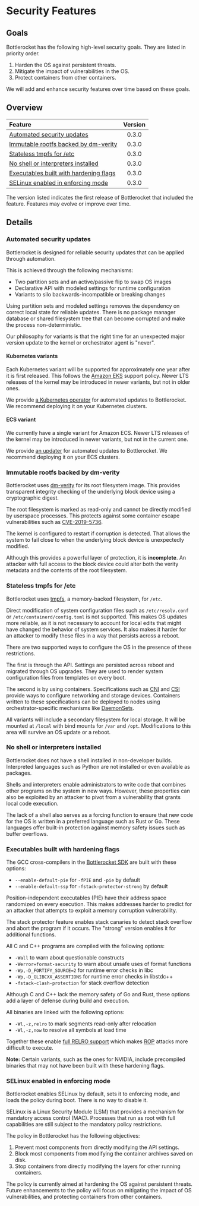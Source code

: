 # Security Features

## Goals

Bottlerocket has the following high-level security goals.
They are listed in priority order.

1. Harden the OS against persistent threats.
2. Mitigate the impact of vulnerabilities in the OS.
3. Protect containers from other containers.

We will add and enhance security features over time based on these goals.

## Overview

| Feature                                                                           | Version |
| :-------------------------------------------------------------------------------- | :-----: |
| [Automated security updates](#automated-security-updates)                         |  0.3.0  |
| [Immutable rootfs backed by dm-verity](#immutable-rootfs-backed-by-dm-verity)     |  0.3.0  |
| [Stateless tmpfs for /etc](#stateless-tmpfs-for-etc)                              |  0.3.0  |
| [No shell or interpreters installed](#no-shell-or-interpreters-installed)         |  0.3.0  |
| [Executables built with hardening flags](#executables-built-with-hardening-flags) |  0.3.0  |
| [SELinux enabled in enforcing mode](#selinux-enabled-in-enforcing-mode)           |  0.3.0  |

The version listed indicates the first release of Bottlerocket that included the feature.
Features may evolve or improve over time.

## Details

### Automated security updates

Bottlerocket is designed for reliable security updates that can be applied through automation.

This is achieved through the following mechanisms:
* Two partition sets and an active/passive flip to swap OS images
* Declarative API with modeled settings for runtime configuration
* Variants to silo backwards-incompatible or breaking changes

Using partition sets and modeled settings removes the dependency on correct local state for reliable updates.
There is no package manager database or shared filesystem tree that can become corrupted and make the process non-deterministic.

Our philosophy for variants is that the right time for an unexpected major version update to the kernel or orchestrator agent is "never".

#### Kubernetes variants

Each Kubernetes variant will be supported for approximately one year after it is first released.
This follows the [Amazon EKS](https://docs.aws.amazon.com/eks/latest/userguide/kubernetes-versions.html) support policy.
Newer LTS releases of the kernel may be introduced in newer variants, but not in older ones.

We provide [a Kubernetes operator](https://github.com/bottlerocket-os/bottlerocket-update-operator) for automated updates to Bottlerocket.
We recommend deploying it on your Kubernetes clusters.

#### ECS variant

We currently have a single variant for Amazon ECS.
Newer LTS releases of the kernel may be introduced in newer variants, but not in the current one.

We provide [an updater](https://github.com/bottlerocket-os/bottlerocket-ecs-updater) for automated updates to Bottlerocket.
We recommend deploying it on your ECS clusters.


### Immutable rootfs backed by dm-verity

Bottlerocket uses [dm-verity](https://www.kernel.org/doc/html/latest/admin-guide/device-mapper/verity.html) for its root filesystem image.
This provides transparent integrity checking of the underlying block device using a cryptographic digest.

The root filesystem is marked as read-only and cannot be directly modified by userspace processes.
This protects against some container escape vulnerabilities such as [CVE-2019-5736](https://www.openwall.com/lists/oss-security/2019/02/11/2).

The kernel is configured to restart if corruption is detected.
That allows the system to fail close to when the underlying block device is unexpectedly modified.

Although this provides a powerful layer of protection, it is **incomplete**.
An attacker with full access to the block device could alter both the verity metadata and the contents of the root filesystem.

### Stateless tmpfs for /etc

Bottlerocket uses [tmpfs](https://www.kernel.org/doc/Documentation/filesystems/tmpfs.txt), a memory-backed filesystem, for `/etc`.

Direct modification of system configuration files such as `/etc/resolv.conf` or `/etc/containerd/config.toml` is not supported.
This makes OS updates more reliable, as it is not necessary to account for local edits that might have changed the behavior of system services.
It also makes it harder for an attacker to modify these files in a way that persists across a reboot.

There are two supported ways to configure the OS in the presence of these restrictions.

The first is through the API.
Settings are persisted across reboot and migrated through OS upgrades.
They are used to render system configuration files from templates on every boot.

The second is by using containers.
Specifications such as [CNI](https://github.com/containernetworking/cni) and [CSI](https://github.com/container-storage-interface/spec) provide ways to configure networking and storage devices.
Containers written to these specifications can be deployed to nodes using orchestrator-specific mechanisms like [DaemonSets](https://kubernetes.io/docs/concepts/workloads/controllers/daemonset/).

All variants will include a secondary filesystem for local storage.
It will be mounted at `/local` with bind mounts for `/var` and `/opt`.
Modifications to this area will survive an OS update or a reboot.

### No shell or interpreters installed

Bottlerocket does not have a shell installed in non-developer builds.
Interpreted languages such as Python are not installed or even available as packages.

Shells and interpreters enable administrators to write code that combines other programs on the system in new ways.
However, these properties can also be exploited by an attacker to pivot from a vulnerability that grants local code execution.

The lack of a shell also serves as a forcing function to ensure that new code for the OS is written in a preferred language such as Rust or Go.
These languages offer built-in protection against memory safety issues such as buffer overflows.

### Executables built with hardening flags

The GCC cross-compilers in the [Bottlerocket SDK](https://github.com/bottlerocket-os/bottlerocket-sdk) are built with these options:
* `--enable-default-pie` for `-fPIE` and `-pie` by default
* `--enable-default-ssp` for `-fstack-protector-strong` by default

Position-independent executables (PIE) have their address space randomized on every execution.
This makes addresses harder to predict for an attacker that attempts to exploit a memory corruption vulnerability.

The stack protector feature enables stack canaries to detect stack overflow and abort the program if it occurs.
The "strong" version enables it for additional functions.

All C and C++ programs are compiled with the following options:
* `-Wall` to warn about questionable constructs
* `-Werror=format-security` to warn about unsafe uses of format functions
* `-Wp,-D_FORTIFY_SOURCE=2` for runtime error checks in libc
* `-Wp,-D_GLIBCXX_ASSERTIONS` for runtime error checks in libstdc++
* `-fstack-clash-protection` for stack overflow detection

Although C and C++ lack the memory safety of Go and Rust, these options add a layer of defense during build and execution.

All binaries are linked with the following options:
* `-Wl,-z,relro` to mark segments read-only after relocation
* `-Wl,-z,now` to resolve all symbols at load time

Together these enable [full RELRO support](https://www.redhat.com/en/blog/hardening-elf-binaries-using-relocation-read-only-relro) which makes [ROP](https://en.wikipedia.org/wiki/Return-oriented_programming) attacks more difficult to execute.

**Note:** Certain variants, such as the ones for NVIDIA, include precompiled binaries that may not have been built with these hardening flags.

### SELinux enabled in enforcing mode

Bottlerocket enables SELinux by default, sets it to enforcing mode, and loads the policy during boot.
There is no way to disable it.

SELinux is a Linux Security Module (LSM) that provides a mechanism for mandatory access control (MAC).
Processes that run as root with full capabilities are still subject to the mandatory policy restrictions.

The policy in Bottlerocket has the following objectives:
1) Prevent most components from directly modifying the API settings.
2) Block most components from modifying the container archives saved on disk.
3) Stop containers from directly modifying the layers for other running containers.

The policy is currently aimed at hardening the OS against persistent threats.
Future enhancements to the policy will focus on mitigating the impact of OS vulnerabilities, and protecting containers from other containers.
